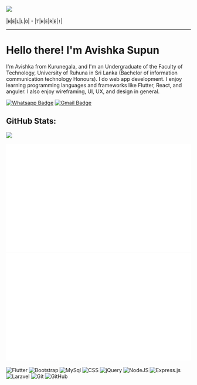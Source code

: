 [![](https://visitcount.itsvg.in/api?id=Achinit99&icon=0&color=0)](https://visitcount.itsvg.in)


|`H`|`E`|`L`|`L`|`O`| - |`T`|`H`|`E`|`R`|`E`|`!`|   

---

# Hello there! I'm Avishka Supun

I'm Avishka from Kurunegala, and I'm an Undergraduate of the Faculty of Technology, University of Ruhuna in Sri Lanka (Bachelor of information communication technology Honours). I do web app development. I enjoy learning programming languages and frameworks like Flutter, React, and anguler. I also enjoy wireframing, UI, UX, and design in general.

[![Whatsapp Badge](https://img.shields.io/badge/WhatsApp-075e54?style=flat-square&logo=whatsapp&logoColor=white&link=https://wa.me/+94762697156)](https://wa.me/+94762697156)
[![Gmail Badge](https://img.shields.io/badge/Gmail-db4437?style=flat-square&logo=Gmail&logoColor=white&link=mailto:asupunjayasooriya@gmail.com)](mailto:asupunjayasooriya@gmail.com)


## GitHub Stats:

![](https://github-profile-summary-cards.vercel.app/api/cards/profile-details?username=Avishkasj&title_color=18d26e&text_color=ffffff&bg_color=0DB43A&langs_count=8&layout=compact&border_color=0DB43A")

<a href="https://github.com/jstrieb/github-stats#gh-light-mode-only">
<img src="https://github.com/jstrieb/github-stats/blob/master/generated/overview.svg#gh-dark-mode-only#gh-light-mode-only" />
<img src="https://github.com/jstrieb/github-stats/blob/master/generated/languages.svg#gh-dark-mode-only#gh-light-mode-only" />
</a>

![Flutter](https://img.shields.io/badge/Flutter-02569B?styleflat&logo=flutter&logoColor=white) ![Bootstrap](https://img.shields.io/badge/-Bootstrap-05122A?style=flat&logo=bootstrap&logoColor=563D7C) ![MySql](https://img.shields.io/badge/MySQL-00000F?style=flat&logo=mysql&logoColor=white)  ![CSS](https://img.shields.io/badge/-CSS-05122A?style=flat&logo=CSS3&logoColor=1572B6) ![jQuery](https://img.shields.io/badge/jquery-%230769AD.svg?style=fflat&logo=jquery&logoColor=white") ![NodeJS](https://img.shields.io/badge/node.js-6DA55F?style=for-the-flat&logo=node.js&logoColor=white) ![Express.js](https://img.shields.io/badge/express.js-%23404d59.svg?style=style=flat&logo=express&logoColor=%2361DAFB) ![Laravel](https://img.shields.io/badge/Laravel-FF2D20?style=flat&logo=laravel&logoColor=white) 
![Git](https://img.shields.io/badge/-Git-05122A?style=flat&logo=git) ![GitHub](https://img.shields.io/badge/-GitHub-05122A?style=flat&logo=github)




